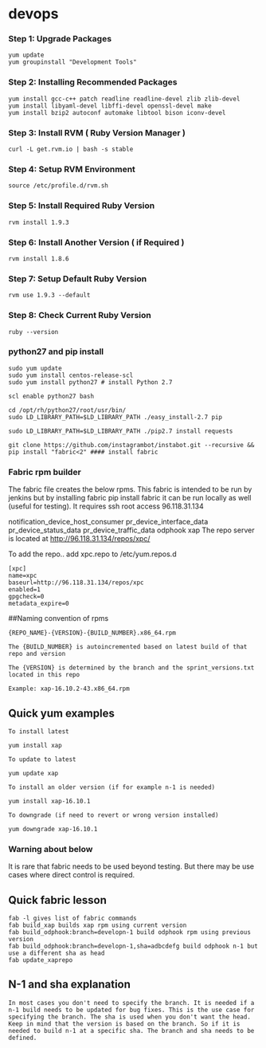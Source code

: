 # devops

### Step 1: Upgrade Packages
```
yum update
yum groupinstall "Development Tools"
```
### Step 2: Installing Recommended Packages
```
yum install gcc-c++ patch readline readline-devel zlib zlib-devel 
yum install libyaml-devel libffi-devel openssl-devel make 
yum install bzip2 autoconf automake libtool bison iconv-devel
```
### Step 3: Install RVM ( Ruby Version Manager ) 
```
curl -L get.rvm.io | bash -s stable
```
### Step 4: Setup RVM Environment 
```
source /etc/profile.d/rvm.sh
```
### Step 5: Install Required Ruby Version
```
rvm install 1.9.3
```
### Step 6: Install Another Version ( if Required ) 
```
rvm install 1.8.6
```
### Step 7: Setup Default Ruby Version
```
rvm use 1.9.3 --default 
```
### Step 8: Check Current Ruby Version 
```
ruby --version
```

### python27 and pip install
```
sudo yum update 
sudo yum install centos-release-scl 
sudo yum install python27 # install Python 2.7

scl enable python27 bash

cd /opt/rh/python27/root/usr/bin/
sudo LD_LIBRARY_PATH=$LD_LIBRARY_PATH ./easy_install-2.7 pip

sudo LD_LIBRARY_PATH=$LD_LIBRARY_PATH ./pip2.7 install requests 

git clone https://github.com/instagrambot/instabot.git --recursive && pip install "fabric<2" #### install fabric
```
### Fabric rpm builder

The fabric file creates the below rpms. This fabric is intended to be run by jenkins but by installing fabric pip install fabric it can be run locally as well (useful for testing). It requires ssh root access 96.118.31.134

notification_device_host_consumer
pr_device_interface_data
pr_device_status_data
pr_device_traffic_data
odphook
xap
The repo server is located at http://96.118.31.134/repos/xpc/

To add the repo.. add xpc.repo to /etc/yum.repos.d
```
[xpc]
name=xpc
baseurl=http://96.118.31.134/repos/xpc
enabled=1
gpgcheck=0
metadata_expire=0
```
##Naming convention of rpms

```
{REPO_NAME}-{VERSION}-{BUILD_NUMBER}.x86_64.rpm

The {BUILD_NUMBER} is autoincremented based on latest build of that repo and version

The {VERSION} is determined by the branch and the sprint_versions.txt located in this repo

Example: xap-16.10.2-43.x86_64.rpm
```

## Quick yum examples
```
To install latest

yum install xap

To update to latest

yum update xap

To install an older version (if for example n-1 is needed)

yum install xap-16.10.1

To downgrade (if need to revert or wrong version installed)

yum downgrade xap-16.10.1
```
### Warning about below

It is rare that fabric needs to be used beyond testing. But there may be use cases where direct control is required.

## Quick fabric lesson

```
fab -l gives list of fabric commands
fab build_xap builds xap rpm using current version
fab build_odphook:branch=developn-1 build odphook rpm using previous version
fab build_odphook:branch=developn-1,sha=adbcdefg build odphook n-1 but use a different sha as head
fab update_xaprepo
```
## N-1 and sha explanation
```
In most cases you don't need to specify the branch. It is needed if a n-1 build needs to be updated for bug fixes. This is the use case for specifying the branch. The sha is used when you don't want the head. Keep in mind that the version is based on the branch. So if it is needed to build n-1 at a specific sha. The branch and sha needs to be defined.
```
